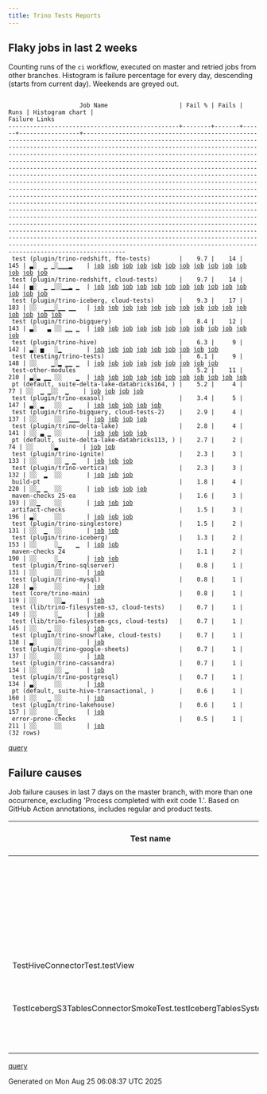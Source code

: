 ```yaml
---
title: Trino Tests Reports
---
```


## Flaky jobs in last 2 weeks

Counting runs of the `ci` workflow, executed on master and retried jobs from other branches.
Histogram is failure percentage for every day, descending (starts from current day).
Weekends are greyed out.
<pre><code>
                    Job Name                    | Fail % | Fails | Runs | Histogram chart |                                                                                                                                                                                                                                                                                                                                                                                                                                                                                                                                                                                                                  Failure Links                                                                                                                                                                                                                                                                                                                                                                                                                                                                                                                                                                                                                   
------------------------------------------------+--------+-------+------+-----------------+--------------------------------------------------------------------------------------------------------------------------------------------------------------------------------------------------------------------------------------------------------------------------------------------------------------------------------------------------------------------------------------------------------------------------------------------------------------------------------------------------------------------------------------------------------------------------------------------------------------------------------------------------------------------------------------------------------------------------------------------------------------------------------------------------------------------------------------------------------------------------------------------------------------------------------------------------------------------------------------------------------------------------------------------------------------------------------------------------------------------------------------------------------------------------------------------------------------------------------------------------
 test (plugin/trino-redshift, fte-tests)        |    9.7 |    14 |  145 | ▃░  ▁ ▁░▁▁▁▂    | <a href="https://github.com/trinodb/trino/actions/runs/17183034042/job/48748078659">job</a> <a href="https://github.com/trinodb/trino/actions/runs/17107673239/job/48520803920">job</a> <a href="https://github.com/trinodb/trino/actions/runs/17112058958/job/48535479005">job</a> <a href="https://github.com/trinodb/trino/actions/runs/17038144693/job/48295405126">job</a> <a href="https://github.com/trinodb/trino/actions/runs/17047639583/job/48327515491">job</a> <a href="https://github.com/trinodb/trino/actions/runs/17047639583/job/48327515491">job</a> <a href="https://github.com/trinodb/trino/actions/runs/17005460462/job/48214385396">job</a> <a href="https://github.com/trinodb/trino/actions/runs/16988177536/job/48161559975">job</a> <a href="https://github.com/trinodb/trino/actions/runs/16961661340/job/48075782166">job</a> <a href="https://github.com/trinodb/trino/actions/runs/16932513136/job/47981307743">job</a> <a href="https://github.com/trinodb/trino/actions/runs/16941290119/job/48010935660">job</a> <a href="https://github.com/trinodb/trino/actions/runs/16941290119/job/48010935660">job</a> <a href="https://github.com/trinodb/trino/actions/runs/16944743520/job/48022822363">job</a> <a href="https://github.com/trinodb/trino/actions/runs/16908417591/job/47903634207">job</a>                                                                                  
 test (plugin/trino-redshift, cloud-tests)      |    9.7 |    14 |  144 | ▅░  ▁ ▁░░▁▁▂ ▁  | <a href="https://github.com/trinodb/trino/actions/runs/17182028555/job/48745788862">job</a> <a href="https://github.com/trinodb/trino/actions/runs/17183034042/job/48748078651">job</a> <a href="https://github.com/trinodb/trino/actions/runs/17107673239/job/48520803930">job</a> <a href="https://github.com/trinodb/trino/actions/runs/17112058958/job/48535479008">job</a> <a href="https://github.com/trinodb/trino/actions/runs/17038144693/job/48295405121">job</a> <a href="https://github.com/trinodb/trino/actions/runs/17038465894/job/48296412992">job</a> <a href="https://github.com/trinodb/trino/actions/runs/16988183959/job/48161573123">job</a> <a href="https://github.com/trinodb/trino/actions/runs/16961661340/job/48075782150">job</a> <a href="https://github.com/trinodb/trino/actions/runs/16963624069/job/48082119958">job</a> <a href="https://github.com/trinodb/trino/actions/runs/16932513136/job/47981307742">job</a> <a href="https://github.com/trinodb/trino/actions/runs/16941290119/job/48010935661">job</a> <a href="https://github.com/trinodb/trino/actions/runs/16941290119/job/48010935661">job</a> <a href="https://github.com/trinodb/trino/actions/runs/16944743520/job/48022822393">job</a> <a href="https://github.com/trinodb/trino/actions/runs/16870538146/job/47784522836">job</a>                                                                                  
 test (plugin/trino-iceberg, cloud-tests)       |    9.3 |    17 |  183 | ░░  ▁▁▁░▁▁ ▁▁   | <a href="https://github.com/trinodb/trino/actions/runs/17108416743/job/48523657383">job</a> <a href="https://github.com/trinodb/trino/actions/runs/17108416743/job/48523657383">job</a> <a href="https://github.com/trinodb/trino/actions/runs/17109422199/job/48526890190">job</a> <a href="https://github.com/trinodb/trino/actions/runs/17112058958/job/48535478957">job</a> <a href="https://github.com/trinodb/trino/actions/runs/17071314679/job/48400823061">job</a> <a href="https://github.com/trinodb/trino/actions/runs/17034525659/job/48283901254">job</a> <a href="https://github.com/trinodb/trino/actions/runs/17047639583/job/48327515430">job</a> <a href="https://github.com/trinodb/trino/actions/runs/17047639583/job/48327515430">job</a> <a href="https://github.com/trinodb/trino/actions/runs/17050181702/job/48335740786">job</a> <a href="https://github.com/trinodb/trino/actions/runs/17004207021/job/48211481658">job</a> <a href="https://github.com/trinodb/trino/actions/runs/16988177536/job/48161559951">job</a> <a href="https://github.com/trinodb/trino/actions/runs/16961661340/job/48075782141">job</a> <a href="https://github.com/trinodb/trino/actions/runs/16941290119/job/48010935576">job</a> <a href="https://github.com/trinodb/trino/actions/runs/16941290119/job/48010935576">job</a> <a href="https://github.com/trinodb/trino/actions/runs/16907933124/job/47902306465">job</a>  
 test (plugin/trino-bigquery)                   |    8.4 |    12 |  143 | ▃░   ▃ ░░ ▁▁ ▁  | <a href="https://github.com/trinodb/trino/actions/runs/17182028555/job/48745788824">job</a> <a href="https://github.com/trinodb/trino/actions/runs/17109422199/job/48526890063">job</a> <a href="https://github.com/trinodb/trino/actions/runs/17058484437/job/48360581954">job</a> <a href="https://github.com/trinodb/trino/actions/runs/17059964983/job/48364871708">job</a> <a href="https://github.com/trinodb/trino/actions/runs/17067408202/job/48387815758">job</a> <a href="https://github.com/trinodb/trino/actions/runs/17038144693/job/48295405002">job</a> <a href="https://github.com/trinodb/trino/actions/runs/16963163305/job/48080634932">job</a> <a href="https://github.com/trinodb/trino/actions/runs/16936747887/job/47995141967">job</a> <a href="https://github.com/trinodb/trino/actions/runs/16941290119/job/48010935481">job</a> <a href="https://github.com/trinodb/trino/actions/runs/16941290119/job/48010935481">job</a> <a href="https://github.com/trinodb/trino/actions/runs/16908417591/job/47903634055">job</a> <a href="https://github.com/trinodb/trino/actions/runs/16870538146/job/47784522794">job</a>                                                                                                                                                                                                                                                  
 test (plugin/trino-hive)                       |    6.3 |     9 |  142 | ▃░ ▅   ░▁       | <a href="https://github.com/trinodb/trino/actions/runs/17183034042/job/48748078615">job</a> <a href="https://github.com/trinodb/trino/actions/runs/17126746825/job/48580258104">job</a> <a href="https://github.com/trinodb/trino/actions/runs/17126746825/job/48580258104">job</a> <a href="https://github.com/trinodb/trino/actions/runs/17126746825/job/48580258104">job</a> <a href="https://github.com/trinodb/trino/actions/runs/17130599644/job/48593618945">job</a> <a href="https://github.com/trinodb/trino/actions/runs/17130599644/job/48593618945">job</a> <a href="https://github.com/trinodb/trino/actions/runs/17112056387/job/48535472104">job</a> <a href="https://github.com/trinodb/trino/actions/runs/17038144693/job/48295405047">job</a> <a href="https://github.com/trinodb/trino/actions/runs/17005460462/job/48214385362">job</a>                                                                                                                                                                                                                                                                                                                                                                                                                                                                                                  
 test (testing/trino-tests)                     |    6.1 |     9 |  148 | ░░    ▁░▂ ▁▁ ▁  | <a href="https://github.com/trinodb/trino/actions/runs/17038465894/job/48296413039">job</a> <a href="https://github.com/trinodb/trino/actions/runs/17052856560/job/48344465835">job</a> <a href="https://github.com/trinodb/trino/actions/runs/17004207021/job/48211481697">job</a> <a href="https://github.com/trinodb/trino/actions/runs/17005460462/job/48214385404">job</a> <a href="https://github.com/trinodb/trino/actions/runs/16963163305/job/48080635118">job</a> <a href="https://github.com/trinodb/trino/actions/runs/16963700761/job/48082411331">job</a> <a href="https://github.com/trinodb/trino/actions/runs/16963700761/job/48082411331">job</a> <a href="https://github.com/trinodb/trino/actions/runs/16944743520/job/48022822388">job</a> <a href="https://github.com/trinodb/trino/actions/runs/16871312717/job/47786604637">job</a>                                                                                                                                                                                                                                                                                                                                                                                                                                                                                                  
 test-other-modules                             |    5.2 |    11 |  210 | ▃░▂ ▁▁ ░░    ▁  | <a href="https://github.com/trinodb/trino/actions/runs/17182028555/job/48745764959">job</a> <a href="https://github.com/trinodb/trino/actions/runs/17162229249/job/48694056039">job</a> <a href="https://github.com/trinodb/trino/actions/runs/17162229249/job/48694056039">job</a> <a href="https://github.com/trinodb/trino/actions/runs/17164855630/job/48703100295">job</a> <a href="https://github.com/trinodb/trino/actions/runs/17108416743/job/48523584277">job</a> <a href="https://github.com/trinodb/trino/actions/runs/17108416743/job/48523584277">job</a> <a href="https://github.com/trinodb/trino/actions/runs/17112056387/job/48535432056">job</a> <a href="https://github.com/trinodb/trino/actions/runs/17061283578/job/48368488578">job</a> <a href="https://github.com/trinodb/trino/actions/runs/16947600270/job/48032374220">job</a> <a href="https://github.com/trinodb/trino/actions/runs/16903760367/job/47888575645">job</a> <a href="https://github.com/trinodb/trino/actions/runs/16870538146/job/47784492510">job</a>                                                                                                                                                                                                                                                                                                                                  
 pt (default, suite-delta-lake-databricks164, ) |    5.2 |     4 |   77 | ░░  ▁ ▁░░  ▁    | <a href="https://github.com/trinodb/trino/actions/runs/17108416743/job/48524667188">job</a> <a href="https://github.com/trinodb/trino/actions/runs/17108416743/job/48524667188">job</a> <a href="https://github.com/trinodb/trino/actions/runs/17038465894/job/48297065964">job</a> <a href="https://github.com/trinodb/trino/actions/runs/16937420377/job/47998165210">job</a>                                                                                                                                                                                                                                                                                                                                                                                                                                                                                                                                                                                                                                                                                                                                                                                                                                                                                                                  
 test (plugin/trino-exasol)                     |    3.4 |     5 |  147 | ▃░ ▂   ░░  ▁    | <a href="https://github.com/trinodb/trino/actions/runs/17182028555/job/48745788839">job</a> <a href="https://github.com/trinodb/trino/actions/runs/17130599644/job/48593618991">job</a> <a href="https://github.com/trinodb/trino/actions/runs/17130599644/job/48593618991">job</a> <a href="https://github.com/trinodb/trino/actions/runs/17109422199/job/48526890125">job</a> <a href="https://github.com/trinodb/trino/actions/runs/16935038296/job/47989518578">job</a>                                                                                                                                                                                                                                                                                                                                                                                                                                                                                                                                                                                                                                                                                                                                                                                                                                  
 test (plugin/trino-bigquery, cloud-tests-2)    |    2.9 |     4 |  137 | ░░     ░░  ▁▁▁  | <a href="https://github.com/trinodb/trino/actions/runs/16935038296/job/47989518559">job</a> <a href="https://github.com/trinodb/trino/actions/runs/16906612701/job/47898171684">job</a> <a href="https://github.com/trinodb/trino/actions/runs/16909544082/job/47907372069">job</a> <a href="https://github.com/trinodb/trino/actions/runs/16871312717/job/47786604565">job</a>                                                                                                                                                                                                                                                                                                                                                                                                                                                                                                                                                                                                                                                                                                                                                                                                                                                                                                                  
 test (plugin/trino-delta-lake)                 |    2.8 |     4 |  141 | ░░ ▃ ▁ ░░       | <a href="https://github.com/trinodb/trino/actions/runs/17126746825/job/48580258026">job</a> <a href="https://github.com/trinodb/trino/actions/runs/17126746825/job/48580258026">job</a> <a href="https://github.com/trinodb/trino/actions/runs/17126746825/job/48580258026">job</a> <a href="https://github.com/trinodb/trino/actions/runs/17079801061/job/48430538247">job</a>                                                                                                                                                                                                                                                                                                                                                                                                                                                                                                                                                                                                                                                                                                                                                                                                                                                                                                                  
 pt (default, suite-delta-lake-databricks113, ) |    2.7 |     2 |   74 | ░░     ░▃       | <a href="https://github.com/trinodb/trino/actions/runs/17004812202/job/48213086476">job</a> <a href="https://github.com/trinodb/trino/actions/runs/17005460462/job/48214577054">job</a>                                                                                                                                                                                                                                                                                                                                                                                                                                                                                                                                                                                                                                                                                                                                                                                                                                                                                                                                                                                                                                                                                  
 test (plugin/trino-ignite)                     |    2.3 |     3 |  133 | ░░     ░░ ▁ ▁   | <a href="https://github.com/trinodb/trino/actions/runs/16966519681/job/48091910723">job</a> <a href="https://github.com/trinodb/trino/actions/runs/16907933124/job/47902306474">job</a> <a href="https://github.com/trinodb/trino/actions/runs/16907933124/job/47902306474">job</a>                                                                                                                                                                                                                                                                                                                                                                                                                                                                                                                                                                                                                                                                                                                                                                                                                                                                                                                                                                                                  
 test (plugin/trino-vertica)                    |    2.3 |     3 |  132 | ░░  ▂  ░░       | <a href="https://github.com/trinodb/trino/actions/runs/17107673239/job/48520803956">job</a> <a href="https://github.com/trinodb/trino/actions/runs/17112056387/job/48535472186">job</a> <a href="https://github.com/trinodb/trino/actions/runs/17112058958/job/48535478994">job</a>                                                                                                                                                                                                                                                                                                                                                                                                                                                                                                                                                                                                                                                                                                                                                                                                                                                                                                                                                                                                  
 build-pt                                       |    1.8 |     4 |  220 | ░░▁ ▁  ░░       | <a href="https://github.com/trinodb/trino/actions/runs/17162324829/job/48694383558">job</a> <a href="https://github.com/trinodb/trino/actions/runs/17162324829/job/48694383558">job</a> <a href="https://github.com/trinodb/trino/actions/runs/17099173653/job/48490851481">job</a> <a href="https://github.com/trinodb/trino/actions/runs/17109422199/job/48526820809">job</a>                                                                                                                                                                                                                                                                                                                                                                                                                                                                                                                                                                                                                                                                                                                                                                                                                                                                                                                  
 maven-checks 25-ea                             |    1.6 |     3 |  193 | ░░▁    ░░       | <a href="https://github.com/trinodb/trino/actions/runs/17162162595/job/48693837525">job</a> <a href="https://github.com/trinodb/trino/actions/runs/17162162595/job/48693837525">job</a> <a href="https://github.com/trinodb/trino/actions/runs/17046418459/job/48323335321">job</a>                                                                                                                                                                                                                                                                                                                                                                                                                                                                                                                                                                                                                                                                                                                                                                                                                                                                                                                                                                                                  
 artifact-checks                                |    1.5 |     3 |  196 | ▃░     ░░       | <a href="https://github.com/trinodb/trino/actions/runs/17182985807/job/48747955205">job</a> <a href="https://github.com/trinodb/trino/actions/runs/17097621271/job/48485669359">job</a> <a href="https://github.com/trinodb/trino/actions/runs/16944743520/job/48022756452">job</a>                                                                                                                                                                                                                                                                                                                                                                                                                                                                                                                                                                                                                                                                                                                                                                                                                                                                                                                                                                                                  
 test (plugin/trino-singlestore)                |    1.5 |     2 |  131 | ░░  ▁  ░░       | <a href="https://github.com/trinodb/trino/actions/runs/17088799767/job/48458296620">job</a> <a href="https://github.com/trinodb/trino/actions/runs/17088799767/job/48458296620">job</a>                                                                                                                                                                                                                                                                                                                                                                                                                                                                                                                                                                                                                                                                                                                                                                                                                                                                                                                                                                                                                                                                                  
 test (plugin/trino-iceberg)                    |    1.3 |     2 |  153 | ░░     ░▁    ▁  | <a href="https://github.com/trinodb/trino/actions/runs/17004812202/job/48212902847">job</a> <a href="https://github.com/trinodb/trino/actions/runs/16871312717/job/47786604610">job</a>                                                                                                                                                                                                                                                                                                                                                                                                                                                                                                                                                                                                                                                                                                                                                                                                                                                                                                                                                                                                                                                                                  
 maven-checks 24                                |    1.1 |     2 |  190 | ░░     ░▁       | <a href="https://github.com/trinodb/trino/actions/runs/17108039653/job/48522012239">job</a> <a href="https://github.com/trinodb/trino/actions/runs/17004207021/job/48211458355">job</a>                                                                                                                                                                                                                                                                                                                                                                                                                                                                                                                                                                                                                                                                                                                                                                                                                                                                                                                                                                                                                                                                                  
 test (plugin/trino-sqlserver)                  |    0.8 |     1 |  131 | ░░     ░░       | <a href="https://github.com/trinodb/trino/actions/runs/17112056387/job/48535472135">job</a>                                                                                                                                                                                                                                                                                                                                                                                                                                                                                                                                                                                                                                                                                                                                                                                                                                                                                                                                                                                                                                                                                                                                                                  
 test (plugin/trino-mysql)                      |    0.8 |     1 |  128 | ▃░     ░░       | <a href="https://github.com/trinodb/trino/actions/runs/17182028555/job/48745788885">job</a>                                                                                                                                                                                                                                                                                                                                                                                                                                                                                                                                                                                                                                                                                                                                                                                                                                                                                                                                                                                                                                                                                                                                                                  
 test (core/trino-main)                         |    0.8 |     1 |  119 | ░░     ░░▂      | <a href="https://github.com/trinodb/trino/actions/runs/16995535563/job/48185273384">job</a>                                                                                                                                                                                                                                                                                                                                                                                                                                                                                                                                                                                                                                                                                                                                                                                                                                                                                                                                                                                                                                                                                                                                                                  
 test (lib/trino-filesystem-s3, cloud-tests)    |    0.7 |     1 |  149 | ░░     ░▁       | <a href="https://github.com/trinodb/trino/actions/runs/17005460462/job/48214385336">job</a>                                                                                                                                                                                                                                                                                                                                                                                                                                                                                                                                                                                                                                                                                                                                                                                                                                                                                                                                                                                                                                                                                                                                                                  
 test (lib/trino-filesystem-gcs, cloud-tests)   |    0.7 |     1 |  145 | ░░   ▁ ░░       | <a href="https://github.com/trinodb/trino/actions/runs/17058484437/job/48360581934">job</a>                                                                                                                                                                                                                                                                                                                                                                                                                                                                                                                                                                                                                                                                                                                                                                                                                                                                                                                                                                                                                                                                                                                                                                  
 test (plugin/trino-snowflake, cloud-tests)     |    0.7 |     1 |  138 | ▃░     ░░       | <a href="https://github.com/trinodb/trino/actions/runs/17183034042/job/48748078657">job</a>                                                                                                                                                                                                                                                                                                                                                                                                                                                                                                                                                                                                                                                                                                                                                                                                                                                                                                                                                                                                                                                                                                                                                                  
 test (plugin/trino-google-sheets)              |    0.7 |     1 |  137 | ░░     ░░       | <a href="https://github.com/trinodb/trino/actions/runs/16906612701/job/47898171711">job</a>                                                                                                                                                                                                                                                                                                                                                                                                                                                                                                                                                                                                                                                                                                                                                                                                                                                                                                                                                                                                                                                                                                                                                                  
 test (plugin/trino-cassandra)                  |    0.7 |     1 |  134 | ░░     ░░ ▁     | <a href="https://github.com/trinodb/trino/actions/runs/16962368641/job/48078081324">job</a>                                                                                                                                                                                                                                                                                                                                                                                                                                                                                                                                                                                                                                                                                                                                                                                                                                                                                                                                                                                                                                                                                                                                                                  
 test (plugin/trino-postgresql)                 |    0.7 |     1 |  134 | ▃░     ░░       | <a href="https://github.com/trinodb/trino/actions/runs/17182028555/job/48745788866">job</a>                                                                                                                                                                                                                                                                                                                                                                                                                                                                                                                                                                                                                                                                                                                                                                                                                                                                                                                                                                                                                                                                                                                                                                  
 pt (default, suite-hive-transactional, )       |    0.6 |     1 |  160 | ░░   ▁ ░░       | <a href="https://github.com/trinodb/trino/actions/runs/17067408202/job/48388572883">job</a>                                                                                                                                                                                                                                                                                                                                                                                                                                                                                                                                                                                                                                                                                                                                                                                                                                                                                                                                                                                                                                                                                                                                                                  
 test (plugin/trino-lakehouse)                  |    0.6 |     1 |  157 | ░░     ░▁       | <a href="https://github.com/trinodb/trino/actions/runs/17005460462/job/48214385371">job</a>                                                                                                                                                                                                                                                                                                                                                                                                                                                                                                                                                                                                                                                                                                                                                                                                                                                                                                                                                                                                                                                                                                                                                                  
 error-prone-checks                             |    0.5 |     1 |  211 | ░░     ░░       | <a href="https://github.com/trinodb/trino/actions/runs/17097621271/job/48485669402">job</a>                                                                                                                                                                                                                                                                                                                                                                                                                                                                                                                                                                                                                                                                                                                                                                                                                                                                                                                                                                                                                                                                                                                                                                  
(32 rows)
</code></pre>
[query](https://github.com/trinodb/reports/blob/acb40d39808d3e3f4e05c5454943514e3bc30b68/sql/tests/jobs.sql)

## Failure causes

Job failure causes in last 7 days on the master branch, with more than one occurrence,
excluding 'Process completed with exit code 1.'.
Based on GitHub Action annotations, includes regular and product tests.

| Test name                                                          | Message                                                                                                           | Test failures | Run failures | % of runs | First seen at           | Last seen at            | Failure Links                                                                                                                                                                                                                                                                                                                                                                                                    |
| ------------------------------------------------------------------ | ----------------------------------------------------------------------------------------------------------------- | -------------:| ------------:| ---------:| ----------------------- | ----------------------- | ---------------------------------------------------------------------------------------------------------------------------------------------------------------------------------------------------------------------------------------------------------------------------------------------------------------------------------------------------------------------------------------------------------------- |
|                                                                    | Process completed with exit code 255.                                                                             |             9 |            5 |       1.5 | 2025-08-18 11:14:48.000 | 2025-08-24 03:10:11.000 | <a href="https://github.com/trinodb/trino/actions/runs/17038144693/job/48295405121">job</a> <a href="https://github.com/trinodb/trino/actions/runs/17038144693/job/48295405126">job</a> <a href="https://github.com/trinodb/trino/actions/runs/17038465894/job/48296412992">job</a> <a href="https://github.com/trinodb/trino/actions/runs/17107673239/job/48520803920">job</a> <a href="https://github.com/trinodb/trino/actions/runs/17107673239/job/48520803930">job</a>  |
|                                                                    | The action has timed out.                                                                                         |             4 |            4 |       1.2 | 2025-08-20 04:58:34.000 | 2025-08-24 02:37:00.000 | <a href="https://github.com/trinodb/trino/actions/runs/17088799767/job/48458296620">job</a> <a href="https://github.com/trinodb/trino/actions/runs/17097621271/job/48485669359">job</a> <a href="https://github.com/trinodb/trino/actions/runs/17112056387/job/48535432056">job</a> <a href="https://github.com/trinodb/trino/actions/runs/17182985807/job/48747955205">job</a>                                                                                  |
|                                                                    | PR requires a rebase. Found: 2 merge commits.                                                                     |             2 |            2 |       0.6 | 2025-08-20 11:56:22.000 | 2025-08-20 13:02:22.000 | <a href="https://github.com/trinodb/trino/actions/runs/17097621271/job/48485669475">job</a> <a href="https://github.com/trinodb/trino/actions/runs/17099168953/job/48490835192">job</a>                                                                                                                                                                                                                                                  |
| TestHiveConnectorTest.testView                                     | Error listing tables for catalog hive\_timestamp\_nanos: io.trino.spi.TrinoException: Could not read table schema |             2 |            2 |       0.6 | 2025-08-18 10:59:28.000 | 2025-08-24 02:56:01.000 | <a href="https://github.com/trinodb/trino/actions/runs/17038144693/job/48295405047">job</a> <a href="https://github.com/trinodb/trino/actions/runs/17183034042/job/48748078615">job</a>                                                                                                                                                                                                                                                  |
| TestIcebergS3TablesConnectorSmokeTest.testIcebergTablesSystemTable | Failed to list tables                                                                                             |             2 |            2 |       0.6 | 2025-08-18 17:40:28.000 | 2025-08-20 22:55:59.000 | <a href="https://github.com/trinodb/trino/actions/runs/17047639583/job/48327515430">job</a> <a href="https://github.com/trinodb/trino/actions/runs/17112058958/job/48535478957">job</a>                                                                                                                                                                                                                                                  |
|                                                                    | The field 'COLLECTION\_TYPES' is never read.                                                                      |             2 |            1 |       0.3 | 2025-08-20 12:09:30.000 | 2025-08-20 12:09:30.000 | <a href="https://github.com/trinodb/trino/actions/runs/17097621271/job/48485669402">job</a> <a href="https://github.com/trinodb/trino/actions/runs/17097621271/job/48485669402">job</a>                                                                                                                                                                                                                                                  |

[query](https://github.com/trinodb/reports/blob/acb40d39808d3e3f4e05c5454943514e3bc30b68/sql/tests/annotations.sql)

Generated on Mon Aug 25 06:08:37 UTC 2025
